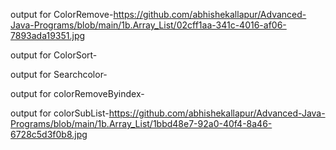 output for ColorRemove-https://github.com/abhishekallapur/Advanced-Java-Programs/blob/main/1b.Array_List/02cff1aa-341c-4016-af06-7893ada19351.jpg

output for ColorSort-

output for Searchcolor-

output for colorRemoveByindex-

output for colorSubList-https://github.com/abhishekallapur/Advanced-Java-Programs/blob/main/1b.Array_List/1bbd48e7-92a0-40f4-8a46-6728c5d3f0b8.jpg
